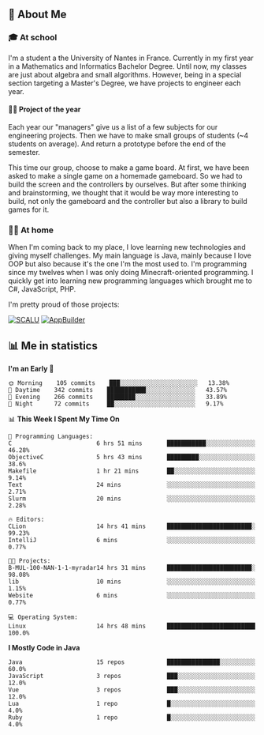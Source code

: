 ## 👀 About Me

### 🎓 At school

I'm a student a the University of Nantes in France. Currently in my first year in a Mathematics and Informatics Bachelor Degree. Until now, my classes are just about algebra and small algorithms. However, being in a special section targeting a Master's Degree, we have projects to engineer each year. 

#### 🔧🔬 Project of the year

Each year our "managers" give us a list of a few subjects for our engineering projects. Then we have to make small groups of students (~4 students on average). And return a prototype before the end of the semester.

This time our group, choose to make a game board. At first, we have been asked to make a single game on a homemade gameboard. So we had to build the screen and the controllers by ourselves. 
But after some thinking and brainstorming, we thought that it would be way more interesting to build, not only the gameboard and the controller but also a library to build games for it.

### 👨‍💻 At home

When I'm coming back to my place, I love learning new technologies and giving myself challenges. My main language is Java, mainly because I love OOP but also because it's the one I'm the most used to. I'm programming since my twelves when I was only doing Minecraft-oriented programming.  I quickly get into learning new programming languages which brought me to C#, JavaScript, PHP. 

I'm pretty proud of those projects:

[![SCALU](https://github-readme-stats.vercel.app/api/pin?username=renardfute&repo=SCALU)](https://github.com/renardfute/scalu)
[![AppBuilder](https://github-readme-stats.vercel.app/api/pin?username=pulsedev2&repo=AppBuilder)](https://github.com/pulsedev2/AppBuilder)

## 📊 Me in statistics
<!--START_SECTION:waka-->
**I'm an Early 🐤** 

```text
🌞 Morning    105 commits    ███░░░░░░░░░░░░░░░░░░░░░░   13.38% 
🌆 Daytime    342 commits    ███████████░░░░░░░░░░░░░░   43.57% 
🌃 Evening    266 commits    ████████░░░░░░░░░░░░░░░░░   33.89% 
🌙 Night      72 commits     ██░░░░░░░░░░░░░░░░░░░░░░░   9.17%

```


📊 **This Week I Spent My Time On** 

```text
💬 Programming Languages: 
C                        6 hrs 51 mins       ███████████░░░░░░░░░░░░░░   46.28% 
ObjectiveC               5 hrs 43 mins       █████████░░░░░░░░░░░░░░░░   38.6% 
Makefile                 1 hr 21 mins        ██░░░░░░░░░░░░░░░░░░░░░░░   9.14% 
Text                     24 mins             ░░░░░░░░░░░░░░░░░░░░░░░░░   2.71% 
Slurm                    20 mins             ░░░░░░░░░░░░░░░░░░░░░░░░░   2.28%

🔥 Editors: 
CLion                    14 hrs 41 mins      ████████████████████████░   99.23% 
IntelliJ                 6 mins              ░░░░░░░░░░░░░░░░░░░░░░░░░   0.77%

🐱‍💻 Projects: 
B-MUL-100-NAN-1-1-myradar14 hrs 31 mins      ████████████████████████░   98.08% 
lib                      10 mins             ░░░░░░░░░░░░░░░░░░░░░░░░░   1.15% 
Website                  6 mins              ░░░░░░░░░░░░░░░░░░░░░░░░░   0.77%

💻 Operating System: 
Linux                    14 hrs 48 mins      █████████████████████████   100.0%

```

**I Mostly Code in Java** 

```text
Java                     15 repos            ███████████████░░░░░░░░░░   60.0% 
JavaScript               3 repos             ███░░░░░░░░░░░░░░░░░░░░░░   12.0% 
Vue                      3 repos             ███░░░░░░░░░░░░░░░░░░░░░░   12.0% 
Lua                      1 repo              █░░░░░░░░░░░░░░░░░░░░░░░░   4.0% 
Ruby                     1 repo              █░░░░░░░░░░░░░░░░░░░░░░░░   4.0%

```



<!--END_SECTION:waka-->

